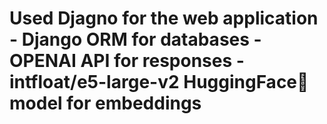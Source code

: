 # Used Djagno for the web application - Django ORM for databases - OPENAI API for responses - intfloat/e5-large-v2 HuggingFace🤗 model for embeddings
